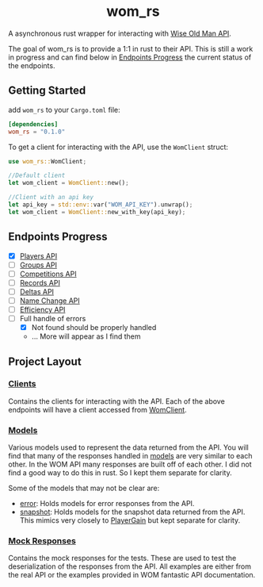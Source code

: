 <div align="center">
    <h1>wom_rs</h1>
</div>

A asynchronous rust wrapper for interacting with [Wise Old Man API](https://docs.wiseoldman.net/).

The goal of wom_rs is to provide a 1:1 in rust to their API. This is still a work in progress and can find below in [Endpoints Progress](#endpoints-progress) the current status of the endpoints. 


## Getting Started

add `wom_rs` to your `Cargo.toml` file:

```toml
[dependencies]
wom_rs = "0.1.0"
```

To get a client for interacting with the API, use the `WomClient` struct:

```rust
use wom_rs::WomClient;

//Default client
let wom_client = WomClient::new();

//Client with an api key
let api_key = std::env::var("WOM_API_KEY").unwrap();
let wom_client = WomClient::new_with_key(api_key);
```

## Endpoints Progress
* [x] [Players API](https://docs.wiseoldman.net/players-api/player-endpoints)
* [ ] [Groups API](https://docs.wiseoldman.net/groups-api/group-endpoints)
* [ ] [Competitions API](https://docs.wiseoldman.net/competitions-api/competition-endpoints)
* [ ] [Records API](https://docs.wiseoldman.net/records-api/record-endpoints)
* [ ] [Deltas API](https://docs.wiseoldman.net/deltas-api/delta-endpoints)
* [ ] [Name Change API](https://docs.wiseoldman.net/names-api/name-endpoints)
* [ ] [Efficiency API](https://docs.wiseoldman.net/efficiency-api/efficiency-endpoints)
* [ ] Full handle of errors
  * [x] Not found should be properly handled
  * ... More will appear as I find them

## Project Layout

### [Clients](./src/clients)
Contains the clients for interacting with the API. Each of the above endpoints will have a client accessed from [WomClient](./src/lib.rs).

### [Models](./src/models)
Various models used to represent the data returned from the API. You will find that many of the responses handled in [models](./src/models) are very similar to each other. In the WOM API many responses are built off of each other.
I did not find a good way to do this in rust. So I kept them separate for clarity.
  
Some of the models that may not be clear are:
  - [error](./src/models/error.rs): Holds models for error responses from the API.
  - [snapshot](./src/models/snapshot.rs): Holds models for the snapshot data returned from the API. This mimics very closely to [PlayerGain](./src/models/player.rs) but kept separate for clarity.

### [Mock Responses](./test/mocks)
Contains the mock responses for the tests. These are used to test the deserialization of the responses from the API. All examples are either from the real API or the examples provided in WOM fantastic API documentation.

